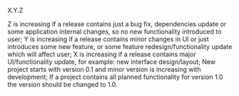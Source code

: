 X.Y.Z

Z is increasing if a release contains just a bug fix, dependencies update or some application internal changes, so no new functionality introduced to user;
Y is increasing if a release contains minor changes in UI or just introduces some new feature, or some feature redesign/functionality update which will affect user;
X is increasing if a release contains major UI/functionality update, for example: new interface design/layout;
New project starts with version 0.1 and minor version is increasing with development;
If a project contains all planned functionality for version 1.0 the version should be changed to 1.0.